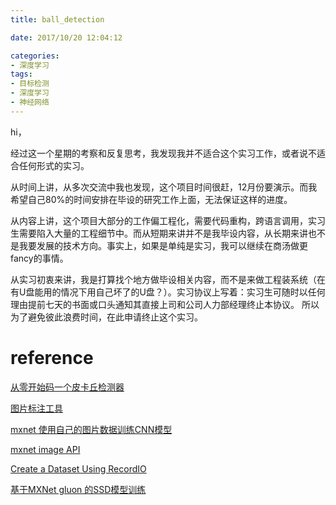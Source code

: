 ```yaml
---
title: ball_detection

date: 2017/10/20 12:04:12

categories:
- 深度学习
tags:
- 目标检测
- 深度学习
- 神经网络
---
```



hi，

经过这一个星期的考察和反复思考，我发现我并不适合这个实习工作，或者说不适合任何形式的实习。

从时间上讲，从多次交流中我也发现，这个项目时间很赶，12月份要演示。而我希望自己80%的时间安排在毕设的研究工作上面，无法保证这样的进度。

从内容上讲，这个项目大部分的工作偏工程化，需要代码重构，跨语言调用，实习生需要陷入大量的工程细节中。而从短期来讲并不是我毕设内容，从长期来讲也不是我要发展的技术方向。事实上，如果是单纯是实习，我可以继续在商汤做更fancy的事情。

从实习初衷来讲，我是打算找个地方做毕设相关内容，而不是来做工程装系统（在有U盘能用的情况下用自己坏了的U盘？）。实习协议上写着：实习生可随时以任何理由提前七天的书面或口头通知其直接上司和公司人力部经理终止本协议。 所以为了避免彼此浪费时间，在此申请终止这个实习。





# reference

[从零开始码一个皮卡丘检测器](https://zhuanlan.zhihu.com/p/28867241)

[图片标注工具](http://blog.csdn.net/jesse_mx/article/details/53606897)

[ mxnet 使用自己的图片数据训练CNN模型](http://blog.csdn.net/u014696921/article/details/56877979)

[mxnet image API](https://mxnet.incubator.apache.org/api/python/image.html#Image)

[Create a Dataset Using RecordIO](https://mxnet.incubator.apache.org/how_to/recordio.html?highlight=recordio)

[基于MXNet gluon 的SSD模型训练](http://blog.csdn.net/muyouhang/article/details/77727381)

